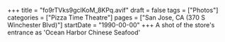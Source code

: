 +++
title = "fo9rTVks9gclKoM_8KPq.avif"
draft = false
tags = ["Photos"]
categories = ["Pizza Time Theatre"]
pages = ["San Jose, CA (370 S Winchester Blvd)"]
startDate = "1990-00-00"
+++
A shot of the store's entrance as 'Ocean Harbor Chinese Seafood'
